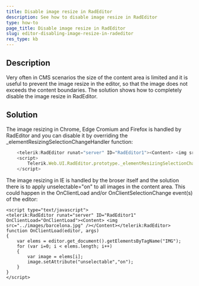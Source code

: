 ```yaml
---
title: Disable image resize in RadEditor
description: See how to disable image resize in RadEditor
type: how-to
page_title: Disable image resize in RadEditor
slug: editor-disabling-image-resize-in-radeditor
res_type: kb
---
```


## Description

Very often in CMS scenarios the size of the content area is limited and it is useful to prevent the image resize in the editor, so that the image does not exceeds the content boundaries. The solution shows how to completely disable the image resize in RadEditor.

## Solution

The image resizing in Chrome, Edge Cromium and Firefox is handled by RadEditor and you can disable it by overriding the _elementResizingSelectionChangeHandler function:

````JavaScript
	<telerik:RadEditor runat="server" ID="RadEditor1"><Content> <img src="../images/barcelona.jpg" /></Content></telerik:RadEditor>
	<script>
		Telerik.Web.UI.RadEditor.prototype._elementResizingSelectionChangeHandler = function () { }
	</script>
````

The image resizing in IE is handled by the broser itself and the solution there is to apply unselectable="on" to all images in the content area. This could happen in the OnClientLoad and/or OnClientSelectionChange event(s) of the editor:

````ASP.NET
<script type="text/javascript">
<telerik:RadEditor runat="server" ID="RadEditor1" OnClientLoad="OnClientLoad"><Content> <img src="../images/barcelona.jpg" /></Content></telerik:RadEditor>
function OnClientLoad(editor, args)
{
    var elems = editor.get_document().getElementsByTagName("IMG");  
    for (var i=0; i < elems.length; i++)  
    {  
        var image = elems[i];
        image.setAttribute("unselectable","on");  
    }                   
}
</script>
````

